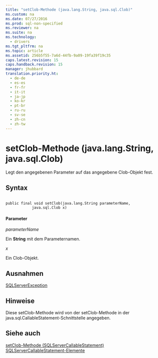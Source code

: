 ```yaml
---
title: "setClob-Methode (java.lang.String, java.sql.Clob)"
ms.custom: na
ms.date: 07/27/2016
ms.prod: sql-non-specified
ms.reviewer: na
ms.suite: na
ms.technology: 
  - drivers
ms.tgt_pltfrm: na
ms.topic: article
ms.assetid: 256b5f55-7a6d-44fb-9a09-19fa39f19c35
caps.latest.revision: 15
caps.handback.revision: 15
manager: jhubbard
translation.priority.ht: 
  - de-de
  - es-es
  - fr-fr
  - it-it
  - ja-jp
  - ko-kr
  - pt-br
  - ru-ru
  - sv-se
  - zh-cn
  - zh-tw
---
```

# setClob-Methode (java.lang.String, java.sql.Clob)
  Legt den angegebenen Parameter auf das angegebene Clob\-Objekt fest.  
  
## Syntax  
  
```  
  
public final void setClob(java.lang.String parameterName,  
            java.sql.Clob x)  
```  
  
#### Parameter  
 *parameterName*  
  
 Ein **String** mit dem Parameternamen.  
  
 *x*  
  
 Ein Clob\-Objekt.  
  
## Ausnahmen  
 [SQLServerException](../content/SQLServerException-Class.md)  
  
## Hinweise  
 Diese setClob\-Methode wird von der setClob\-Methode in der java.sql.CallableStatement\-Schnittstelle angegeben.  
  
## Siehe auch  
 [setClob-Methode &#40;SQLServerCallableStatement&#41;](../content/setClob-Method--SQLServerCallableStatement-.md)   
 [SQLServerCallableStatement-Elemente](../content/SQLServerCallableStatement-Members.md)  
  
  